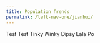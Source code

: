 ```yaml
---
title: Population Trends
permalink: /left-nav-one/jianhui/
---
```


Test Test 
Tinky Winky Dipsy Lala Po
